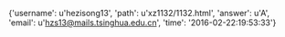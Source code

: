 {'username': u'hezisong13', 'path': u'xz1132/1132.html', 'answer': u'A', 'email': u'hzs13@mails.tsinghua.edu.cn', 'time': '2016-02-22:19:53:33'}
